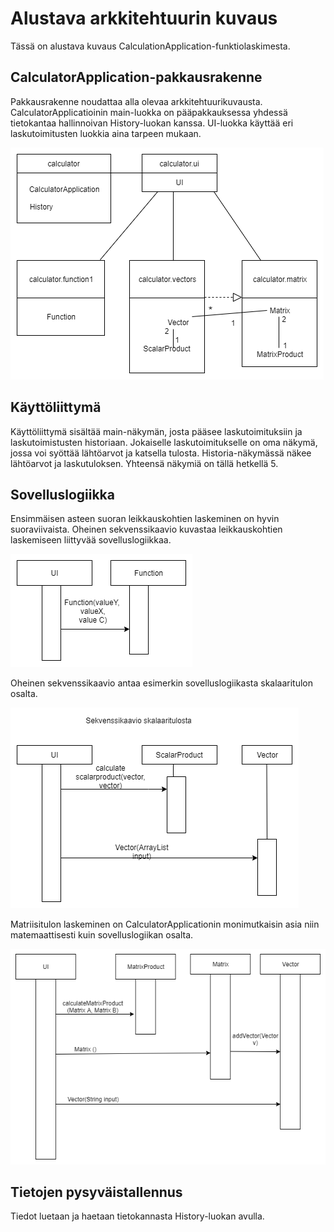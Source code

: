 # Alustava arkkitehtuurin kuvaus

Tässä on alustava kuvaus CalculationApplication-funktiolaskimesta.

## CalculatorApplication-pakkausrakenne

Pakkausrakenne noudattaa alla olevaa arkkitehtuurikuvausta. CalculatorApplicatioinin main-luokka on pääpakkauksessa yhdessä tietokantaa hallinnoivan History-luokan kanssa. UI-luokka käyttää eri laskutoimitusten luokkia aina tarpeen mukaan.

![Pakkauskaario](https://github.com/att78/ot-harjoitustyo/blob/master/dokumentointi/kuvat/Pakkauskaavio%20vko6.png)


## Käyttöliittymä

Käyttöliittymä sisältää main-näkymän, josta pääsee laskutoimituksiin ja laskutoimistusten historiaan. Jokaiselle laskutoimitukselle on oma näkymä, jossa voi syöttää lähtöarvot ja katsella tulosta. Historia-näkymässä näkee lähtöarvot ja laskutuloksen. Yhteensä näkymiä on tällä hetkellä 5.

## Sovelluslogiikka

Ensimmäisen asteen suoran leikkauskohtien laskeminen on hyvin suoraviivaista. Oheinen sekvenssikaavio kuvastaa leikkauskohtien laskemiseen liittyvää sovelluslogiikkaa.

![sekvenssikaavio funktiosta](https://github.com/att78/ot-harjoitustyo/blob/master/dokumentointi/kuvat/funktio.png)


Oheinen sekvenssikaavio antaa esimerkin sovelluslogiikasta skalaaritulon osalta.

![Sekvenssikaavio skalaaritulosta](https://github.com/att78/ot-harjoitustyo/blob/master/dokumentointi/kuvat/Sekvenssikaavio%20skalaaritulosta%20(1).png)

Matriisitulon laskeminen on CalculatorApplicationin monimutkaisin asia niin matemaattisesti kuin sovelluslogiikan osalta.

![Sekvenssikaavio matriisitulosta](https://github.com/att78/ot-harjoitustyo/blob/master/dokumentointi/kuvat/matriisitulo.png)


## Tietojen pysyväistallennus

Tiedot luetaan ja haetaan tietokannasta History-luokan avulla.
